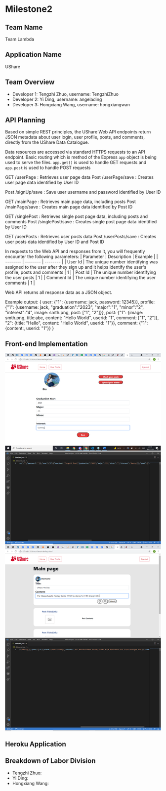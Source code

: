 # Milestone2

## Team Name

Team Lambda

## Application Name

UShare

## Team Overview

* Developer 1: Tengzhi Zhuo, username: TengzhiZhuo
* Developer 2: Yi Ding, username: angelading
* Developer 3: Hongxiang Wang, username: hongxiangwan

## API Planning

Based on simple REST principles, the UShare Web API endpoints return JSON metadata about user login, user profile, posts, and comments, directly from the UShare Data Catalogue.

Data resources are accessed via standard HTTPS requests to an API endpoint. Basic routing which is method of the Express `app` object is being used to serve the files. `app.get()` is used to handle GET requests and `app.post` is used to handle POST requests

GET /userPage : Retrieves user page data
Post /userPage/save : Creates user page data identified by User ID

Post /signUp/save : Save user username and password identified by User ID

GET /mainPage : Retrieves main page data, including posts
Post /mainPage/save : Creates main page data identified by Post ID
 
GET /singlePost : Retrieves single post page data, including posts and comments
Post /singlePost/save : Creates single post page data identified by User ID

GET /userPosts : Retrieves user posts data
Post /userPosts/save : Creates user posts data identified by User ID and Post ID


In requests to the Web API and responses from it, you will frequently encounter the following parameters:
| Parameter | Description | Example |
| -------- | -------- | -------- |
| User Id  | The unique number identifying  was assigned to the user after they sign up and it helps identify the user's profile, posts and comments   | 1 |
| Post Id  | The unique number identifying the user posts   | 1 |
| Comment Id  | The unique number identifying the user comments  | 1 |


Web API returns all response data as a JSON object.


Example output: 
{ 
  user: {"1": {username: jack, password: 12345}},
  profile: {"1": {username: jack, "graduation":"2023", "major":"1", "minor":"2", "interest":"4", image: smth.png, post: ["1", "2"]}},
  post: {"1": {image: smth.png, title:abc, content: "Hello World", userid: "1", comment: ["1", "2"]}, "2": {title: "Hello", content: "Hello World", userid: "1"}},
  comment: {"1": {content:, userid: "1"}}
}


## Front-end Implementation

<img src="img/m2p1.png" alt="alt text" title="image Title"/>
<img src="img/m2p2.png" alt="alt text" title="image Title"/>
<img src="img/m2p3.png" alt="alt text" title="image Title"/>
<img src="img/m2p4.png" alt="alt text" title="image Title"/>

## Heroku Application

## Breakdown of Labor Division
* Tengzhi Zhuo: 
* Yi Ding: 
* Hongxiang Wang: 
